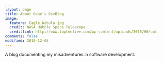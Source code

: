 ```yaml
---
layout: page
title: About Gene's DevBlog
image:
  feature: Eagle_Nebula.jpg
  credit: NASA Hubble Space Telescope
  creditlink: http://www.toptenlive.com/wp-content/uploads/2015/06/outta_space-1113575.jpg
comments: false
modified: 2015-12-05
---
```


A blog documenting my misadventures in software development.
